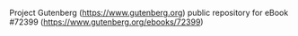 Project Gutenberg (https://www.gutenberg.org) public repository
for eBook #72399 (https://www.gutenberg.org/ebooks/72399)
